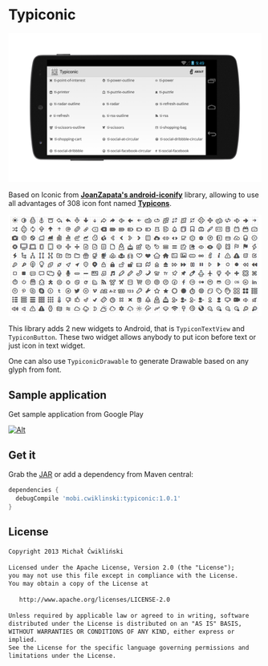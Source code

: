 Typiconic
=========

![](screen.png)

Based on Iconic from **[JoanZapata's android-iconify](https://www.github.com/JoanZapata/android-iconify)** library, allowing to use all advantages of 308 icon font named **[Typicons](http://typicons.com/)**.

![](typicons.png)

This library adds 2 new widgets to Android, that is ```TypiconTextView``` and ```TypiconButton```. These two widget allows anybody to put icon before text or just icon in text widget.

One can also use ```TypiconicDrawable``` to generate Drawable based on any glyph from font.

Sample application
------------------
Get sample application from Google Play

[![Alt](http://developer.android.com/images/brand/en_app_rgb_wo_45.png)](https://play.google.com/store/apps/details?id=mobi.cwiklinski.typiconic_sample)

Get it
------
Grab the [JAR][1] or add a dependency from Maven central:

```groovy
dependencies {
  debugCompile 'mobi.cwiklinski:typiconic:1.0.1'
}
```
License
--------

    Copyright 2013 Michał Ćwikliński

    Licensed under the Apache License, Version 2.0 (the "License");
    you may not use this file except in compliance with the License.
    You may obtain a copy of the License at

       http://www.apache.org/licenses/LICENSE-2.0

    Unless required by applicable law or agreed to in writing, software
    distributed under the License is distributed on an "AS IS" BASIS,
    WITHOUT WARRANTIES OR CONDITIONS OF ANY KIND, either express or implied.
    See the License for the specific language governing permissions and
    limitations under the License.



 [1]: http://repository.sonatype.org/service/local/artifact/maven/redirect?r=central-proxy&g=mobi.cwiklinski&a=typiconic&v=1.0.1